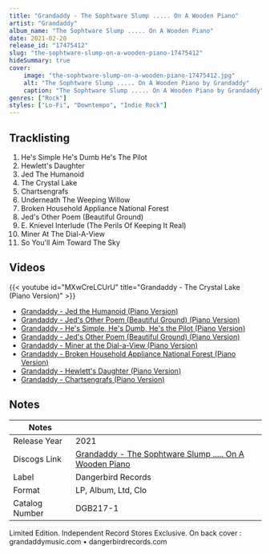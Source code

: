```yaml
---
title: "Grandaddy - The Sophtware Slump .​.​.​.​. On A Wooden Piano"
artist: "Grandaddy"
album_name: "The Sophtware Slump .​.​.​.​. On A Wooden Piano"
date: 2021-02-20
release_id: "17475412"
slug: "the-sophtware-slump-on-a-wooden-piano-17475412"
hideSummary: true
cover:
    image: "the-sophtware-slump-on-a-wooden-piano-17475412.jpg"
    alt: "The Sophtware Slump .​.​.​.​. On A Wooden Piano by Grandaddy"
    caption: "The Sophtware Slump .​.​.​.​. On A Wooden Piano by Grandaddy"
genres: ["Rock"]
styles: ["Lo-Fi", "Downtempo", "Indie Rock"]
---
```

## Tracklisting
1. He's Simple He's Dumb He's The Pilot
2. Hewlett's Daughter
3. Jed The Humanoid
4. The Crystal Lake
5. Chartsengrafs
6. Underneath The Weeping Willow
7. Broken Household Appliance National Forest
8. Jed's Other Poem (Beautiful Ground)
9. E. Knievel Interlude (The Perils Of Keeping It Real)
10. Miner At The Dial-A-View
11. So You'll Aim Toward The Sky

## Videos
{{< youtube id="MXwCreLCUrU" title="Grandaddy - The Crystal Lake (Piano Version)" >}}
- [Grandaddy - Jed the Humanoid (Piano Version)](https://www.youtube.com/watch?v=d36NP961r8s)
- [Grandaddy - Jed's Other Poem (Beautiful Ground) (Piano Version)](https://www.youtube.com/watch?v=AMBJc-Fk6eo)
- [Grandaddy - He's Simple, He's Dumb, He's the Pilot (Piano Version)](https://www.youtube.com/watch?v=ndnfFi8WL9M)
- [Grandaddy - Jed's Other Poem (Beautiful Ground) (Piano Version)](https://www.youtube.com/watch?v=hwRnQuxOw6U)
- [Grandaddy - Miner at the Dial-a-View (Piano Version)](https://www.youtube.com/watch?v=Q6rTYdsO0Qs)
- [Grandaddy - Broken Household Appliance National Forest (Piano Version)](https://www.youtube.com/watch?v=V8rGmtZstZI)
- [Grandaddy - Hewlett's Daughter (Piano Version)](https://www.youtube.com/watch?v=FcYUpTV5sdw)
- [Grandaddy - Chartsengrafs (Piano Version)](https://www.youtube.com/watch?v=CQ-fP3QPqYQ)

## Notes
| Notes          |             |
| ---------------| ----------- |
| Release Year   | 2021 |
| Discogs Link   | [Grandaddy - The Sophtware Slump .​.​.​.​. On A Wooden Piano](https://www.discogs.com/release/17475412-Grandaddy-The-Sophtware-Slump--On-A-Wooden-Piano) |
| Label          | Dangerbird Records |
| Format         | LP, Album, Ltd, Clo |
| Catalog Number | DGB217-1 |

Limited Edition. Independent Record Stores Exclusive.  On back cover : grandaddymusic.com • dangerbirdrecords.com  
